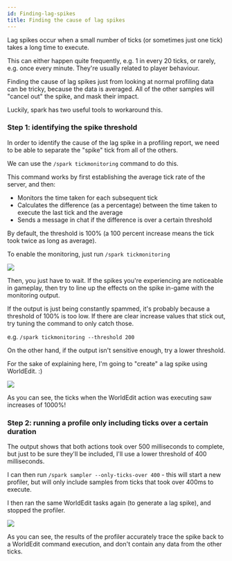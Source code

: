 ```yaml
---
id: Finding-lag-spikes
title: Finding the cause of lag spikes
---
```


Lag spikes occur when a small number of ticks (or sometimes just one tick) takes a long time to execute.

This can either happen quite frequently, e.g. 1 in every 20 ticks, or rarely, e.g. once every minute. They're usually related to player behaviour.

Finding the cause of lag spikes just from looking at normal profiling data can be tricky, because the data is averaged. All of the other samples will "cancel out" the spike, and mask their impact.

Luckily, spark has two useful tools to workaround this.

### Step 1: identifying the spike threshold

In order to identify the cause of the lag spike in a profiling report, we need to be able to separate the "spike" tick from all of the others.

We can use the `/spark tickmonitoring` command to do this.

This command works by first establishing the average tick rate of the server, and then:

* Monitors the time taken for each subsequent tick
* Calculates the difference (as a percentage) between the time taken to execute the last tick and the average
* Sends a message in chat if the difference is over a certain threshold

By default, the threshold is 100% (a 100 percent increase means the tick took twice as long as average).

To enable the monitoring, just run `/spark tickmonitoring`

![](https://i.imgur.com/LWKFnYE.png)

Then, you just have to wait. If the spikes you're experiencing are noticeable in gameplay, then try to line up the effects on the spike in-game with the monitoring output.

If the output is just being constantly spammed, it's probably because a threshold of 100% is too low. If there are clear increase values that stick out, try tuning the command to only catch those.

e.g. `/spark tickmonitoring --threshold 200`

On the other hand, if the output isn't sensitive enough, try a lower threshold.

For the sake of explaining here, I'm going to "create" a lag spike using WorldEdit. :)

![](https://i.imgur.com/t4VVWPF.png)

As you can see, the ticks when the WorldEdit action was executing saw increases of 1000%!

### Step 2: running a profile only including ticks over a certain duration

The output shows that both actions took over 500 milliseconds to complete, but just to be sure they'll be included, I'll use a lower threshold of 400 milliseconds.

I can then run `/spark sampler --only-ticks-over 400` - this will start a new profiler, but will only include samples from ticks that took over 400ms to execute.

I then ran the same WorldEdit tasks again (to generate a lag spike), and stopped the profiler.

![](https://i.imgur.com/KHyRkia.png)

As you can see, the results of the profiler accurately trace the spike back to a WorldEdit command execution, and don't contain any data from the other ticks.
